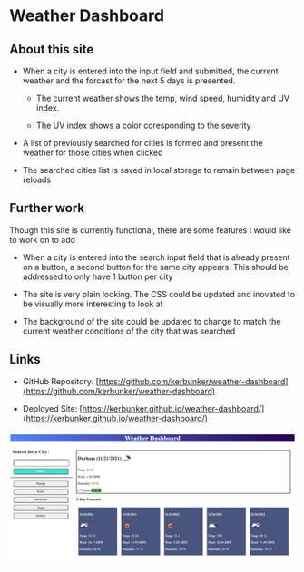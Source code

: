 # Weather Dashboard

## About this site

 * When a city is entered into the input field and submitted, the current weather and the forcast for the next 5 days is presented. 

    * The current weather shows the temp, wind speed, humidity and UV index.

    * The UV index shows a color coresponding to the severity

 * A list of previously searched for cities is formed and present the weather for those cities when clicked

 * The searched cities list is saved in local storage to remain between page reloads

## Further work

Though this site is currently functional, there are some features I would like to work on to add

 * When a city is entered into the search input field that is already present on a button, a second button for the same city appears. This should be addressed to only have 1 button per city

 * The site is very plain looking. The CSS could be updated and inovated to be visually more interesting to look at

 * The background of the site could be updated to change to match the current weather conditions of the city that was searched

## Links

* GitHub Repository: [https://github.com/kerbunker/weather-dashboard](https://github.com/kerbunker/weather-dashboard)

* Deployed Site: [https://kerbunker.github.io/weather-dashboard/](https://kerbunker.github.io/weather-dashboard/)

![weather dashboard with the current weather for Durham](./assets/images/site-screenshot.PNG)
